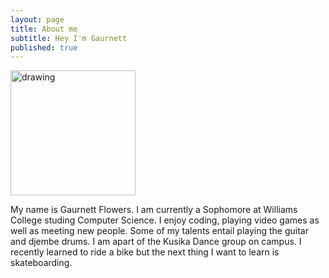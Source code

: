 ```yaml
---
layout: page
title: About me
subtitle: Hey I'm Gaurnett
published: true
---
```


<img src="https://gaurnett.github.io/img/gaurnett-suit.jpg" alt="drawing" width="200"/>

My name is Gaurnett Flowers. I am currently a Sophomore at Williams College studing Computer Science. I enjoy coding, playing video games as well as meeting new people. Some of my talents entail playing the guitar and djembe drums. I am apart of the Kusika Dance group on campus. I recently learned to ride a bike but the next thing I want to learn is skateboarding.
